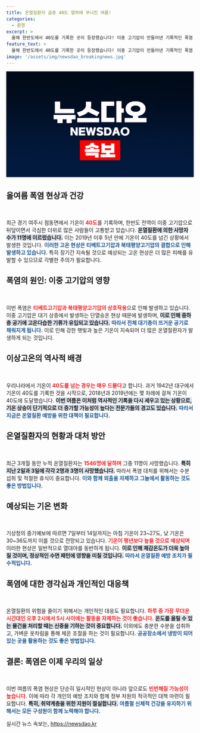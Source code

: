```yaml
---
title: 온열질환자 급증 40도 열파에 무너진 여름!
categories:
  - 환경
excerpt: >
  올해 한반도에서 40도를 기록한 곳이 등장했습니다! 이중 고기압이 만들어낸 기록적인 폭염 속에서 온열질환자가 급증하고, 인명 피해도 속출하는 상황. 앞으로 10일간 더 심한 더위가 예상되니, 대비가 필요합니다!
feature_text: >
  올해 한반도에서 40도를 기록한 곳이 등장했습니다! 이중 고기압이 만들어낸 기록적인 폭염 속에서 온열질환자가 급증하고, 인명 피해도 속출하는 상황. 앞으로 10일간 더 심한 더위가 예상되니, 대비가 필요합니다!
image: '/assets/img/newsdao_breakingnews.jpg'
---
```


<p><img src="/assets/img/newsdao_breakingnews.jpg" alt="implanttips 속보" /></p>

<h2 data-ke-size="size26">올여름 폭염 현상과 건강</h2>

<p data-ke-size="size16">&nbsp;</p> 

<p>최근 경기 여주시 점동면에서 기온이 <b><span style="color: #ee2323;">40도</span></b>를 기록하며, 한반도 전역이 이중 고기압으로 뒤덮이면서 극심한 더위로 많은 사람들이 고통받고 있습니다. <b><span style="background-color: #21538527;">온열질환에 의한 사망자 수가 11명에 이르렀습니다.</span></b> 이는 2019년 이후 5년 만에 기온이 40도를 넘긴 상황에서 발생한 것입니다. <b><span style="color: #1a5490;">이러한 고온 현상은 티베트고기압과 북태평양고기압의 결합으로 인해 발생하고 있습니다.</span></b> 특히 장기간 지속될 것으로 예상되는 고온 현상은 더 많은 피해를 유발할 수 있으므로 각별한 주의가 필요합니다.</p>

<h2 data-ke-size="size26">폭염의 원인: 이중 고기압의 영향</h2>

<p data-ke-size="size16">&nbsp;</p> 

<p>이번 폭염은 <b><span style="color: #ee2323;">티베트고기압과 북태평양고기압의 상호작용</span></b>으로 인해 발생하고 있습니다. 이중 고기압은 대기 상층에서 발생하는 단열승온 현상 때문에 발생하며, <b><span style="background-color: #21538527;">이로 인해 중하층 공기에 고온다습한 기류가 유입되고 있습니다.</span></b> <b><span style="color: #1a5490;">따라서 전체 대기층이 뜨거운 공기로 채워지게 됩니다.</span></b> 이로 인해 강한 햇빛과 높은 기온이 지속되어 더 많은 온열질환자가 발생하게 되는 것입니다.</p>

<h2 data-ke-size="size26">이상고온의 역사적 배경</h2>

<p data-ke-size="size16">&nbsp;</p> 

<p>우리나라에서 기온이 <b><span style="color: #ee2323;">40도를 넘는 경우는 매우 드물다</span></b>고 합니다. 과거 1942년 대구에서 기온이 40도를 기록한 것을 시작으로, 2018년과 2019년에는 몇 차례에 걸쳐 기온이 40도에 도달했습니다. <b><span style="background-color: #21538527;">이번 여름은 이처럼 역사적인 기록을 다시 세우고 있는 상황으로, 기온 상승이 단기적으로 더 증가할 가능성이 높다는 전문가들의 경고도 있습니다.</span></b> <b><span style="color: #1a5490;">따라서 지금은 온열질환 예방을 위한 대책이 필요합니다.</span></b></p>

<h2 data-ke-size="size26">온열질환자의 현황과 대처 방안</h2>

<p data-ke-size="size16">&nbsp;</p> 

<p>최근 3개월 동안 누적 온열질환자는 <b><span style="color: #ee2323;">1546명에 달하며</span></b> 그중 11명이 사망했습니다. <b><span style="background-color: #21538527;">특히 지난 2일과 3일에 각각 2명과 3명이 사망했습니다.</span></b> 따라서 폭염 대처를 위해서는 수분 섭취 및 적절한 휴식이 중요합니다. <b><span style="color: #1a5490;">이와 함께 외출을 자제하고 그늘에서 활동하는 것도 좋은 방법입니다.</span></b></p>

<h2 data-ke-size="size26">예상되는 기온 변화</h2>

<p data-ke-size="size16">&nbsp;</p> 

<p>기상청의 중기예보에 따르면 7일부터 14일까지는 아침 기온이 23~27도, 낮 기온은 30~36도까지 이를 것으로 전망되고 있습니다. <b><span style="color: #ee2323;">기온이 평년보다 높을 것으로 예상되며</span></b> 이러한 현상은 일반적으로 열대야를 동반하게 됩니다. <b><span style="background-color: #21538527;">이로 인해 체감온도가 더욱 높아질 것이며, 정상적인 수면 패턴에 영향을 미칠 것입니다.</span></b> <b><span style="color: #1a5490;">따라서 온열질환 예방 조치가 필수적입니다.</span></b></p>

<h2 data-ke-size="size26">폭염에 대한 경각심과 개인적인 대응책</h2>

<p data-ke-size="size16">&nbsp;</p> 

<p>온열질환의 위험을 줄이기 위해서는 개인적인 대응도 필요합니다. <b><span style="color: #ee2323;">하루 중 가장 무더운 시간대인 오후 2시에서 5시 사이에는 활동을 자제하는 것이 좋습니다.</span></b> <b><span style="background-color: #21538527;">온도를 올릴 수 있는 물건을 처리할 때는 신중을 기하는 것이 중요합니다.</span></b> 이외에도 충분한 수분을 섭취하고, 가벼운 옷차림을 통해 체온 조절을 하는 것이 필요합니다. <b><span style="color: #1a5490;">공공장소에서 냉방이 되어 있는 곳을 활용하는 것도 좋은 방법입니다.</span></b></p>

<h2 data-ke-size="size26">결론: 폭염은 이제 우리의 일상</h2>

<p data-ke-size="size16">&nbsp;</p> 

<p>이번 여름의 폭염 현상은 단순히 일시적인 현상이 아니라 앞으로도 <b><span style="color: #ee2323;">빈번해질 가능성이 높습니다.</span></b> 이에 따라 각 개인의 예방 조치와 함께 정부 차원의 적극적인 대책 마련이 필요합니다. <b><span style="background-color: #21538527;">특히, 취약계층을 위한 지원이 절실합니다.</span></b> <b><span style="color: #1a5490;">여름철 신체적 건강을 유지하기 위해서는 모든 구성원이 함께 노력해야 합니다.</span></b></p>
실시간 뉴스 속보는, <a href="https://newsdao.kr" rel="dofollow">https://newsdao.kr</a>


